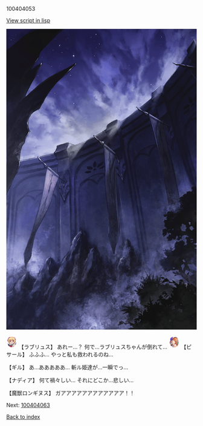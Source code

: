100404053

[View script in lisp](../scripts/100404053.txt)

![101_south_wall.png](../images/backgrounds/101_south_wall.png)

<img src="../images/units/3200311.png" alt="3200311.png" height="34"/>
【ラブリュス】
あれー…？
何で…ラブリュスちゃんが倒れて…

<img src="../images/units/3302011.png" alt="3302011.png" height="34"/>
【ピサール】
ふふふ…
やっと私も救われるのね…

【ギル】
あ…あああああ…
斬ル姫達が…一瞬でっ…

【ナディア】
何て禍々しい…
それにどこか…悲しい…

【魔獣ロンギヌス】
ガアアアアアアアアアアアア！！


Next: [100404063](100404063.md)

[Back to index](index.md)
